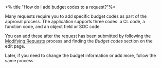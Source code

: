 <% title "How do I add budget codes to a request?"%>

Many requests require you to add specific budget codes as part of the approval process. The application supports three codes: a CL code, a function code, and an object field or SOC code.

You can add these after the request has been submitted by following the [Modifying Requests](./modifying_requests) process and finding the _Budget codes_ section on the edit page.

Later, if you need to change the budget information or add more, follow the same process.
